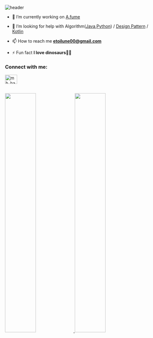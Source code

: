 ![header](https://capsule-render.vercel.app/api?type=waving&color=auto&height=200&width=100%&section=header&text=Hi%20👋,%20I'm%20Haeeul&fontSize=40)

- 🔭 I’m currently working on [A.fume](https://github.com/A-fume)

- 🤝 I’m looking for help with Algorithm([Java](https://github.com/Haeeul/Algorithm_java),[Python](https://github.com/Haeeul/Algorithm-Python)) / [Design Pattern](https://github.com/Haeeul/kotlinProject) / [Kotlin](https://github.com/Haeeul/Study-Project-Kotlin)

- 📫 How to reach me **etoilune00@gmail.com**

- ⚡ Fun fact **I love dinosaurs**🦖🦕

<h3 align="left">Connect with me:</h3>
<p align="left">
<a href="https://instagram.com/mh_haeeul_s2" target="blank"><img align="center" src="https://cdn.jsdelivr.net/npm/simple-icons@3.0.1/icons/instagram.svg" alt="mh_haeeul_s2" height="30" width="40" /></a>
</p>
</br>

<a href="https://github.com/anuraghazra/github-readme-stats">
  <img src="https://github-readme-stats.vercel.app/api?username=Haeeul" width = 45% />
</a>
<a href="https://git.io/streak-stats">
 <img src="https://github-readme-streak-stats.herokuapp.com/?user=Haeeul" width = 45% />
</a>


